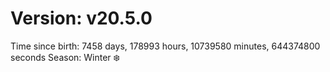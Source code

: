# Version: v20.5.0
Time since birth: 7458 days, 178993 hours, 10739580 minutes, 644374800 seconds
Season: Winter ❄️
